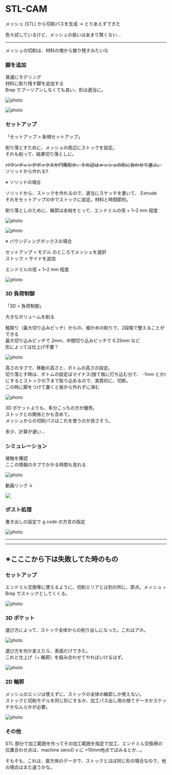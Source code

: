 # STL-CAM  

メッシュ (STL) から切削パスを生成 → とりあえずできた  

色々試しているけど、メッシュの扱いはあまり賢くない...  



---  

メッシュの切削は、材料の塊から掘り残すみたいな  


### 脚を追加  

普通にモデリング  
材料に削り残す脚を追加する  
Brep でブーリアンしなくても良い、形は適当に。  

![photo](photo/STL-add-Model-01.png)  

![photo](photo/STL-add-Model-02.png)  


### セットアップ  

「セットアップ > 新規セットアップ」  




削り落とすために、メッシュの周辺にストックを設定。  
それも削って、結果切り落としに。  

~~バウンディングボックスか円筒形か、その辺はメッシュの形に合わせて選ぶ。~~  
ソリッドから作れる!!  

※ ソリッドの場合  

ソリッドから、ストックを作れるので、適当にスケッチを書いて、 Extrude  
それをセットアップの中でストックに設定。材料と時間節約。  

削り落としのために、輪郭は余裕をとって、エンドミルの径 + 1~2 mm 程度  

![photo](photo/STL-Stock-Solid-01.png)  

![photo](photo/STL-Stock-Solid-02.png)  



※ バウンディングボックスの場合  

セットアップ > モデル のところでメッシュを選択  
ストック > サイドを追加  

エンドミルの径 + 1~2 mm 程度  

![photo](photo/STL-Stock-02.png)  





### 3D 負荷制御  

「3D > 負荷制御」  

大きなボリュームを削る  


粗取り（最大切り込みピッチ）からの、細かめの削りで、2段階で整えることができる  
最大切り込みピッチで 2mm、中間切り込みピッチで 0.25mm など  
形によっては仕上げ不要？  

![photo](photo/AdaptiveClearing-01.png)


高さのタブで、移動の高さと、ボトムの高さの設定。  
切り落とす時は、ボトムの設定はマイナス(捨て板に打ち込む分で、 -1mm とか)にするとストックの下まで彫り込めるので、実質的に、切断。  
この時に脚をつけて置くと板から外れずに済む  

![photo](photo/AdaptiveClearing-Bottom.png)  



3D ポケットよりも、多分こっちの方が優秀。  
ストックとの関係とかも含めて。  
メッシュからの切削パスはこれを使うのが良さそう。  

多少、計算が遅い...  



### シミュレーション

接触を確認  
ここの情報のタブでかかる時間も見れる   

![photo](photo/STL-Sim-01.png)  

動画リンク ↓  

[![](http://img.youtube.com/vi/dgeH3hgkJ3Q/0.jpg)](http://www.youtube.com/watch?v=dgeH3hgkJ3Q)  


### ポスト処理  

書き出しの設定で g code の方言の指定  

![photo](photo/PostProcess-Export.png)  


---  

---  


## ※こここから下は失敗してた時のもの  



### セットアップ  

エンドミル交換等に使えるように、切削エリアとは別の所に、原点。メッシュ + Brep でストックとしてくくる。  

![photo](photo/STL-Stock-01.jpg)  


### 3D ポケット  

選び方によって、ストック全体からの削り出しになった。これはアホ。  

![photo](photo/STL-3D-Pocket-02.jpg)  

選び方を何か変えたら、表面だけできた。  
これと仕上げ（+ 輪郭）を組み合わせてやればいけるはず。  

![photo](photo/STL-3D-Pocket-01.jpg)  



### 2D 輪郭  

メッシュのエッジは使えずに、ストックの全体の輪郭しか使えない。  
ストックと切削モデルを同じ形にするか、加工パス出し用の捨てデータかスケッチかなんらかが必要。

![photo](photo/STL-2D-Contour-01.jpg)  


### その他  

STL 部分で加工範囲を作ってその加工範囲を指定で加工、エンドミル交換用の位置合わせ点は、machine zeroの x に +10mm地点でばみるとか...。  

そもそも、これは、直方体のデータで、ストックとほぼ同じ形の場合なので、他の場合はまた違うかな。  


